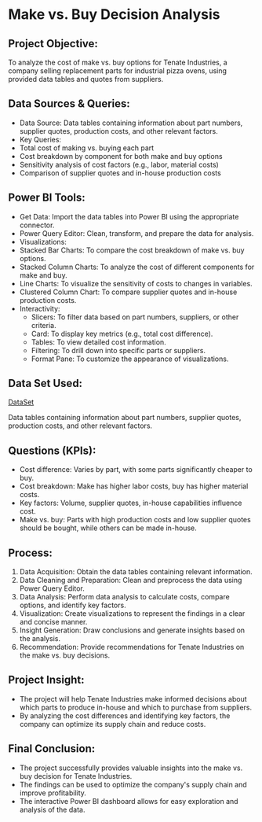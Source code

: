 # Make vs. Buy Decision Analysis

## Project Objective:
To analyze the cost of make vs. buy options for Tenate Industries, a company selling replacement parts for industrial pizza ovens, using provided data tables and quotes from suppliers.

## Data Sources & Queries:
-	Data Source: Data tables containing information about part numbers, supplier quotes, production costs, and other relevant factors.
-	Key Queries:
   - Total cost of making vs. buying each part
   - Cost breakdown by component for both make and buy options
   - Sensitivity analysis of cost factors (e.g., labor, material costs)
   - Comparison of supplier quotes and in-house production costs

## Power BI Tools:
- Get Data: Import the data tables into Power BI using the appropriate connector.
-	Power Query Editor: Clean, transform, and prepare the data for analysis.
-	Visualizations:
  - Stacked Bar Charts: To compare the cost breakdown of make vs. buy options.
  - Stacked Column Charts: To analyze the cost of different components for make and buy.
  - Line Charts: To visualize the sensitivity of costs to changes in variables.
  - Clustered Column Chart: To compare supplier quotes and in-house production costs.
- Interactivity:
  - Slicers: To filter data based on part numbers, suppliers, or other criteria.
  - Card: To display key metrics (e.g., total cost difference).
  - Tables: To view detailed cost information.
  - Filtering: To drill down into specific parts or suppliers.
  - Format Pane: To customize the appearance of visualizations.

## Data Set Used:
<a href="https://github.com/Simran0721/Supply-Chain-Analytics-for-Tenate-Industries/blob/main/Fictitious%20RFP%20Responses%20for%20Make%20vs%20Buy.xlsx">DataSet</a>

Data tables containing information about part numbers, supplier quotes, production costs, and other relevant factors.

## Questions (KPIs):
- Cost difference: Varies by part, with some parts significantly cheaper to buy.
- Cost breakdown: Make has higher labor costs, buy has higher material costs.
- Key factors: Volume, supplier quotes, in-house capabilities influence cost.
- Make vs. buy: Parts with high production costs and low supplier quotes should be bought, while others can be made in-house.

## Process:
1.	Data Acquisition: Obtain the data tables containing relevant information.
2.	Data Cleaning and Preparation: Clean and preprocess the data using Power Query Editor.
3.	Data Analysis: Perform data analysis to calculate costs, compare options, and identify key factors.
4.	Visualization: Create visualizations to represent the findings in a clear and concise manner.
5.	Insight Generation: Draw conclusions and generate insights based on the analysis.
6.	Recommendation: Provide recommendations for Tenate Industries on the make vs. buy decisions.

## Project Insight:
-	The project will help Tenate Industries make informed decisions about which parts to produce in-house and which to purchase from suppliers.
-	By analyzing the cost differences and identifying key factors, the company can optimize its supply chain and reduce costs.

## Final Conclusion:
-	The project successfully provides valuable insights into the make vs. buy decision for Tenate Industries.
-	The findings can be used to optimize the company's supply chain and improve profitability.
-	The interactive Power BI dashboard allows for easy exploration and analysis of the data.
